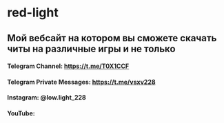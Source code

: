 # red-light
## Мой вебсайт на котором вы сможете скачать читы на различные игры и не только

#### Telegram Channel: https://t.me/T0X1CCF
#### Telegram Private Messages: https://t.me/vsxv228
#### Instagram: @low.light_228
#### YouTube: 

